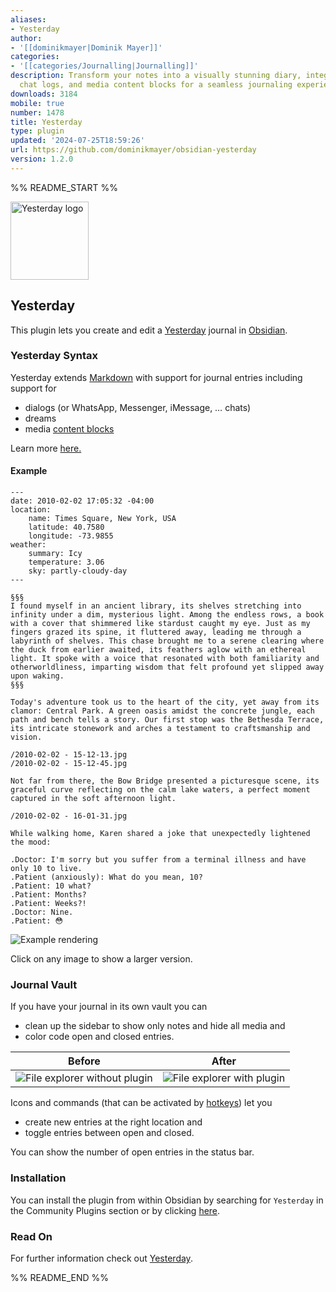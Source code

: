 ```yaml
---
aliases:
- Yesterday
author:
- '[[dominikmayer|Dominik Mayer]]'
categories:
- '[[categories/Journalling|Journalling]]'
description: Transform your notes into a visually stunning diary, integrating dialogs,
  chat logs, and media content blocks for a seamless journaling experience.
downloads: 3184
mobile: true
number: 1478
title: Yesterday
type: plugin
updated: '2024-07-25T18:59:26'
url: https://github.com/dominikmayer/obsidian-yesterday
version: 1.2.0
---
```


%% README_START %%

<img alt="Yesterday logo" src="yesterday-logo.svg" width="125" height="125">

## Yesterday

This plugin lets you create and edit a [Yesterday](https://www.yesterday.md) journal in [Obsidian](https://obsidian.md).

### Yesterday Syntax

Yesterday extends [Markdown](https://www.markdownguide.org/basic-syntax/) with support for journal entries including support for

- dialogs (or WhatsApp, Messenger, iMessage, … chats)
- dreams
- media [content blocks](https://ia.net/writer/support/library/content-blocks)

Learn more [here.](https://mitado.notion.site/How-to-write-d3d76812fdef4bf3aa48d727d53c6e0d)

#### Example

```
---
date: 2010-02-02 17:05:32 -04:00
location:
    name: Times Square, New York, USA
    latitude: 40.7580
    longitude: -73.9855
weather:
    summary: Icy
    temperature: 3.06
    sky: partly-cloudy-day
---

§§§
I found myself in an ancient library, its shelves stretching into infinity under a dim, mysterious light. Among the endless rows, a book with a cover that shimmered like stardust caught my eye. Just as my fingers grazed its spine, it fluttered away, leading me through a labyrinth of shelves. This chase brought me to a serene clearing where the duck from earlier awaited, its feathers aglow with an ethereal light. It spoke with a voice that resonated with both familiarity and otherworldliness, imparting wisdom that felt profound yet slipped away upon waking.
§§§

Today's adventure took us to the heart of the city, yet away from its clamor: Central Park. A green oasis amidst the concrete jungle, each path and bench tells a story. Our first stop was the Bethesda Terrace, its intricate stonework and arches a testament to craftsmanship and vision.

/2010-02-02 - 15-12-13.jpg
/2010-02-02 - 15-12-45.jpg

Not far from there, the Bow Bridge presented a picturesque scene, its graceful curve reflecting on the calm lake waters, a perfect moment captured in the soft afternoon light.

/2010-02-02 - 16-01-31.jpg

While walking home, Karen shared a joke that unexpectedly lightened the mood:

.Doctor: I'm sorry but you suffer from a terminal illness and have only 10 to live.
.Patient (anxiously): What do you mean, 10?
.Patient: 10 what?
.Patient: Months?
.Patient: Weeks?!
.Doctor: Nine.
.Patient: 😳
```

![Example rendering](https://ik.imagekit.io/mitado/obsidian-yesterday-example_yuoXeej6j.png)

Click on any image to show a larger version.

### Journal Vault

If you have your journal in its own vault you can

- clean up the sidebar to show only notes and hide all media and
- color code open and closed entries.

Before             |  After
:-------------------------:|:-------------------------:
![File explorer without plugin](https://ik.imagekit.io/mitado/obsidian-yesterday-explorer-before_OO7k4XSds.png?updatedAt=1708838224342)|![File explorer with plugin](https://ik.imagekit.io/mitado/obsidian-yesterday-explorer-after_fTS5VBiQG.png?updatedAt=1708838224168)

Icons and commands (that can be activated by [hotkeys](https://help.obsidian.md/User+interface/Hotkeys)) let you

- create new entries at the right location and
- toggle entries between open and closed.

You can show the number of open entries in the status bar.

### Installation

You can install the plugin from within Obsidian by searching for `Yesterday` in the Community Plugins section or by clicking [here](https://obsidian.md/plugins?id=yesterday).

### Read On

For further information check out [Yesterday](https://www.yesterday.md).

%% README_END %%